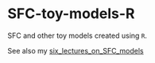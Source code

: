 # SFC-toy-models-R

SFC and other toy models created using `R`.

See also my [six_lectures_on_SFC_models](https://github.com/marcoverpas/Six_lectures_on_sfc_models)

